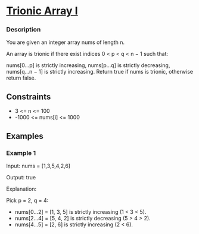 # [Trionic Array I](https://leetcode.com/problems/trionic-array-i/)

### Description

You are given an integer array nums of length n.

An array is trionic if there exist indices 0 < p < q < n − 1 such that:

nums[0...p] is strictly increasing,
nums[p...q] is strictly decreasing,
nums[q...n − 1] is strictly increasing.
Return true if nums is trionic, otherwise return false.


## Constraints

- 3 <= n <= 100
- -1000 <= nums[i] <= 1000
  
## Examples

### Example 1
Input: nums = [1,3,5,4,2,6]

Output: true

Explanation:

Pick p = 2, q = 4:

- nums[0...2] = [1, 3, 5] is strictly increasing (1 < 3 < 5).
- nums[2...4] = [5, 4, 2] is strictly decreasing (5 > 4 > 2).
- nums[4...5] = [2, 6] is strictly increasing (2 < 6).
